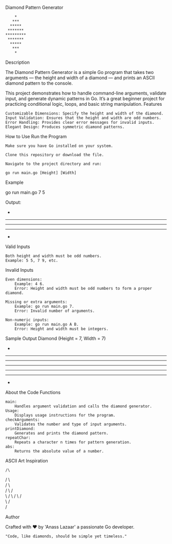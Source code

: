 Diamond Pattern Generator

        *
       ***
      *****
     *******
    *********
     *******
      *****
       ***
        *

Description

The Diamond Pattern Generator is a simple Go program that takes two arguments — the height and width of a diamond — and prints an ASCII diamond pattern to the console.

This project demonstrates how to handle command-line arguments, validate input, and generate dynamic patterns in Go. It’s a great beginner project for practicing conditional logic, loops, and basic string manipulation.
Features

    Customizable Dimensions: Specify the height and width of the diamond.
    Input Validation: Ensures that the height and width are odd numbers.
    Error Handling: Provides clear error messages for invalid inputs.
    Elegant Design: Produces symmetric diamond patterns.

How to Use
Run the Program

    Make sure you have Go installed on your system.

    Clone this repository or download the file.

    Navigate to the project directory and run:

    go run main.go [Height] [Width]

Example

go run main.go 7 5

Output:

  *  
 *** 
*****
 *** 
  *  

Valid Inputs

    Both height and width must be odd numbers.
    Example: 5 5, 7 9, etc.

Invalid Inputs

    Even dimensions:
        Example: 4 6.
        Error: Height and width must be odd numbers to form a proper diamond.

    Missing or extra arguments:
        Example: go run main.go 7.
        Error: Invalid number of arguments.

    Non-numeric inputs:
        Example: go run main.go A B.
        Error: Height and width must be integers.

Sample Output
Diamond (Height = 7, Width = 7)

   *   
  ***  
 ***** 
******* 
 ***** 
  ***  
   *   

About the Code
Functions

    main:
        Handles argument validation and calls the diamond generator.
    Usage:
        Displays usage instructions for the program.
    checkArguments:
        Validates the number and type of input arguments.
    printDiamond:
        Generates and prints the diamond pattern.
    repeatChar:
        Repeats a character n times for pattern generation.
    abs:
        Returns the absolute value of a number.

ASCII Art Inspiration


    /\    
   /  \   
  /    \  
 /      \ 
/        \
\        /
 \      / 
  \    /  
   \  /   
    \/    

Author

Crafted with ❤️ by 'Anass Lazaar' a passionate Go developer.

    "Code, like diamonds, should be simple yet timeless."
